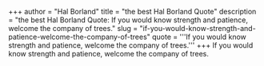 +++
author = "Hal Borland"
title = "the best Hal Borland Quote"
description = "the best Hal Borland Quote: If you would know strength and patience, welcome the company of trees."
slug = "if-you-would-know-strength-and-patience-welcome-the-company-of-trees"
quote = '''If you would know strength and patience, welcome the company of trees.'''
+++
If you would know strength and patience, welcome the company of trees.
